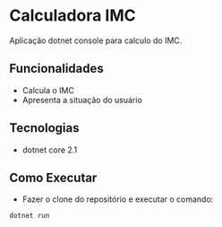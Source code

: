 # Calculadora IMC
Aplicação dotnet console para calculo do IMC.

## Funcionalidades
- Calcula o IMC
- Apresenta a situação do usuário

## Tecnologias
- dotnet core 2.1

## Como Executar
- Fazer o clone do repositório e executar o comando: 

```
dotnet run
```